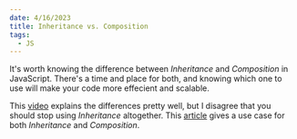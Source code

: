 ```yaml
---
date: 4/16/2023
title: Inheritance vs. Composition
tags:
  - JS
---
```


It's worth knowing the difference between _Inheritance_ and _Composition_ in JavaScript. There's a time and place for both, and knowing which one to use will make your code more effecient and scalable.

This <a href="https://www.youtube.com/watch?v=nnwD5Lwwqdo" target="_blank" rel="noopener noreferrer">video</a> explains the differences pretty well, but I disagree that you should stop using _Inheritance_ altogether. This <a href="https://javascript.plainenglish.io/inheritance-is-a-vs-composition-has-a-in-javascript-98fb96dfa0e6" target="_blank" rel="noopener noreferrer">article</a> gives a use case for both _Inheritance_ and _Composition_.
